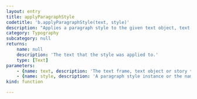 ```yaml
---
layout: entry
title: applyParagraphStyle
codetitle: 'b.applyParagraphStyle(text, style)'
description: "Applies a paragraph style to the given text object, text frame or story. The paragraph style\ncan be given as name or as paragraph style instance."
category: Typography
subcategory: null
returns:
    name: null
    description: 'The text that the style was applied to.'
    type: [Text]
parameters:
    - {name: text, description: 'The text frame, text object or story to apply the style to.', optional: false, type: [TextFrame, TextObject, Story]}
    - {name: style, description: 'A paragraph style instance or the name of the paragraph style to apply.', optional: false, type: [ParagraphStyle, String]}
kind: function

---
```


